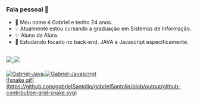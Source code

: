 ### Fala pessoal 👋

- 🌱 Meu nome é Gabriel e tenho 24 anos.
- 💡 Atualmente estou cursando a graduação em Sistemas de Informação.
- ✨ Aluno da Alura.
- 🧩 Estudando focado no back-end, JAVA e Javascript especificamente.
<br>

<div>
  <a href="https://github.com/gabrielSantolin">
  <img height="180em" src="https://github-readme-stats.vercel.app/api?username=gabrielSantolin&show_icons=true&theme=tokyonight&include_all_commits=true&count_private=true"/>
  <img height="180em" src="https://github-readme-stats.vercel.app/api/top-langs/?username=gabrielSantolin&layout=compact&langs_count=16&theme=tokyonight"/>
</div>

<div style="display: inline_block"><br>
  <img align="center" alt="Gabriel-Java" height="30" width="40" src="https://cdn.jsdelivr.net/gh/devicons/devicon/icons/java/java-original.svg" />
  <img align="center" alt="Gabriel-Javascript" height="30" width="40" src="https://cdn.jsdelivr.net/gh/devicons/devicon/icons/javascript/javascript-plain.svg"/>
</div>
  
<div>
  ![snake gif](https://github.com/gabrielSantolin/gabrielSantolin/blob/output/github-contribution-grid-snake.svg)    
</div>
